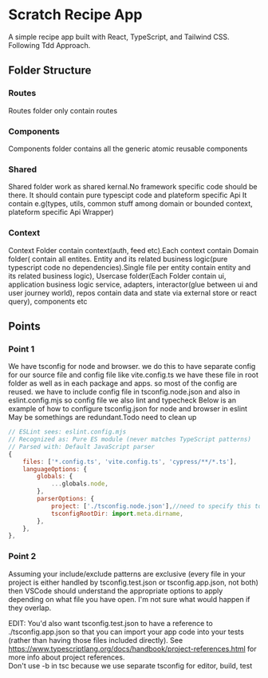 # Scratch Recipe App

A simple recipe app built with React, TypeScript, and Tailwind CSS. Following Tdd Approach.

## Folder Structure

### Routes

Routes folder only contain routes

### Components

Components folder contains all the generic atomic reusable components

### Shared

Shared folder work as shared kernal.No framework specific code should be there.
It should contain pure typescipt code and plateform specific Api
It contain e.g(types, utils, common stuff among domain or bounded context, plateform specific Api Wrapper)

### Context

Context Folder contain context(auth, feed etc).Each context contain Domain folder( contain all entites. Entity and its related business logic(pure typescript code no dependencies).Single file per entity contain entity and its related business logic), Usercase folder(Each Folder contain ui, application business logic service, adapters, interactor(glue between ui and user journey world), repos contain data and state via external store or react query), components etc

## Points

### Point 1
We have tsconfig for node and browser. we do this to have separate config for our source file and config file like vite.config.ts
we have these file in root folder as well as in each package and apps. so most of the config are reused.
we have to include config file in tsconfig.node.json and also in eslint.config.mjs so config file we also lint and typecheck
Below is an example of how to configure tsconfig.json for node and browser in eslint
May be somethings are redundant.Todo need to clean up

```js
// ESLint sees: eslint.config.mjs
// Recognized as: Pure ES module (never matches TypeScript patterns)
// Parsed with: Default JavaScript parser
{
    files: ['*.config.ts', 'vite.config.ts', 'cypress/**/*.ts'],
    languageOptions: {
        globals: {
            ...globals.node,
        },
        parserOptions: {
            project: ['./tsconfig.node.json'],//need to specify this to tell eslint where to find tsconfigs when parse these files
            tsconfigRootDir: import.meta.dirname,
        },
    },
},
```

### Point 2
Assuming your include/exclude patterns are exclusive (every file in your project is either handled by tsconfig.test.json or tsconfig.app.json, not both) then VSCode should understand the appropriate options to apply depending on what file you have open. I'm not sure what would happen if they overlap.

EDIT: You'd also want tsconfig.test.json to have a reference to ./tsconfig.app.json so that you can import your app code into your tests (rather than having those files included directly). See https://www.typescriptlang.org/docs/handbook/project-references.html for more info about project references.  
Don't use -b in tsc because we use separate tsconfig for editor, build, test